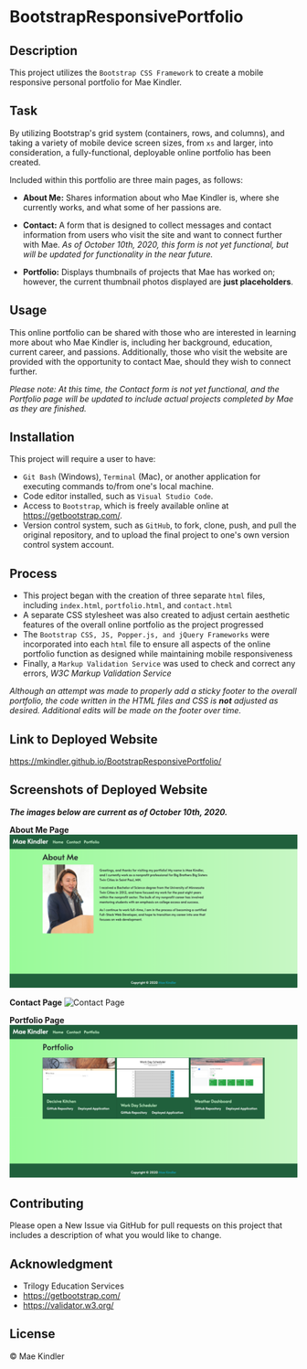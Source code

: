 # BootstrapResponsivePortfolio

## Description

This project utilizes the `Bootstrap CSS Framework` to create a mobile responsive personal portfolio for Mae Kindler.

## Task

By utilizing Bootstrap's grid system (containers, rows, and columns), and taking a variety of mobile device screen sizes, from `xs` and larger, into consideration, a fully-functional, deployable online portfolio has been created.

Included within this portfolio are three main pages, as follows:

* <b>About Me:</b> Shares information about who Mae Kindler is, where she currently works, and what some of her passions are.

* <b>Contact:</b> A form that is designed to collect messages and contact information from users who visit the site and want to connect further with Mae. <i>As of October 10th, 2020, this form is not yet functional, but will be updated for functionality in the near future.</i>

* <b>Portfolio:</b> Displays thumbnails of projects that Mae has worked on; however, the current thumbnail photos displayed are <b>just placeholders</b>.

## Usage

This online portfolio can be shared with those who are interested in learning more about who Mae Kindler is, including her background, education, current career, and passions.  Additionally, those who visit the website are provided with the opportunity to contact Mae, should they wish to connect further.

<i>Please note: At this time, the Contact form is not yet functional, and the Portfolio page will be updated to include actual projects completed by Mae as they are finished.</i>

## Installation

This project will require a user to have:
* `Git Bash` (Windows), `Terminal` (Mac), or another application for executing commands to/from one's local machine.
* Code editor installed, such as `Visual Studio Code`.
* Access to `Bootstrap`, which is freely available online at https://getbootstrap.com/.
* Version control system, such as `GitHub`, to fork, clone, push, and pull the original repository, and to upload the final project to one's own version control system account.

## Process

* This project began with the creation of three separate `html` files, including `index.html`, `portfolio.html`, and `contact.html`
* A separate CSS stylesheet was also created to adjust certain aesthetic features of the overall online portfolio as the project progressed
* The `Bootstrap CSS, JS, Popper.js, and jQuery Frameworks` were incorporated into each `html` file to ensure all aspects of the online portfolio function as designed while maintaining mobile responsiveness
* Finally, a `Markup Validation Service` was used to check and correct any errors, <i>W3C Markup Validation Service</i>

<i>Although an attempt was made to properly add a sticky footer to the overall portfolio, the code written in the HTML files and CSS is <b>not</b> adjusted as desired. Additional edits will be made on the footer over time.</i>

## Link to Deployed Website

https://mkindler.github.io/BootstrapResponsivePortfolio/

## Screenshots of Deployed Website

<b><i>The images below are current as of October 10th, 2020.</i></b>

**About Me Page**
![About Me Page](Assets/Images/about-me.png)

**Contact Page**
![Contact Page](Assets/Images/contact.png)

**Portfolio Page**
![Portfolio Page](Assets/Images/portfolio.png)

## Contributing

Please open a New Issue via GitHub for pull requests on this project that includes a description of what you would like to change.

## Acknowledgment

* Trilogy Education Services
* https://getbootstrap.com/
* https://validator.w3.org/

## License

&#169; Mae Kindler



